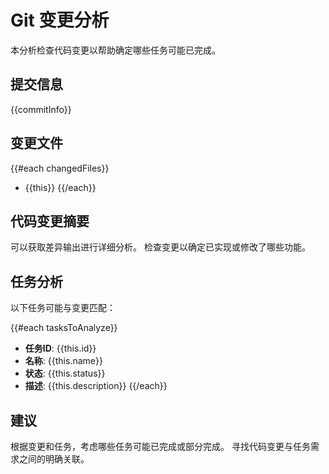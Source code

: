 # Git 变更分析

本分析检查代码变更以帮助确定哪些任务可能已完成。

## 提交信息
{{commitInfo}}

## 变更文件
{{#each changedFiles}}
- {{this}}
{{/each}}

## 代码变更摘要
可以获取差异输出进行详细分析。
检查变更以确定已实现或修改了哪些功能。

## 任务分析
以下任务可能与变更匹配：

{{#each tasksToAnalyze}}
- **任务ID**: {{this.id}}
- **名称**: {{this.name}}
- **状态**: {{this.status}}
- **描述**: {{this.description}}
{{/each}}

## 建议
根据变更和任务，考虑哪些任务可能已完成或部分完成。
寻找代码变更与任务需求之间的明确关联。 